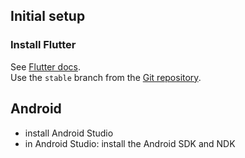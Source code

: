 ## Initial setup
### Install Flutter
See [Flutter docs](https://flutter.dev/docs/get-started/install).\
Use the `stable` branch from the [Git repository](https://github.com/flutter/flutter).

## Android
- install Android Studio
- in Android Studio: install the Android SDK and NDK
